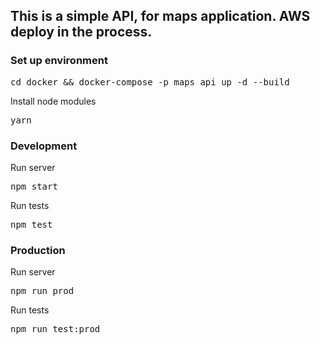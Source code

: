 <h2>
This is a simple API, for maps application.
AWS deploy in the process.
</h2>
<h3>Set up environment</h3>
<pre>cd docker && docker-compose -p maps_api up -d --build</pre>
Install node modules
<pre>yarn</pre>
<h3>Development</h3>
Run server
<pre>npm start</pre>
Run tests
<pre>npm test</pre>
<h3>Production</h3>
Run server
<pre>npm run prod</pre>
Run tests
<pre>npm run test:prod</pre>
